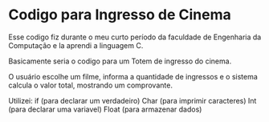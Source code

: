# Codigo para Ingresso de Cinema
Esse codigo fiz durante o meu curto período da faculdade de Engenharia da Computação e la aprendi a linguagem C.

Basicamente seria o codigo para um Totem de ingresso do cinema.

O usuário escolhe um filme, informa a quantidade de ingressos e o sistema calcula o valor total, mostrando um comprovante.

Utilizei:
if (para declarar um verdadeiro)
Char (para imprimir caracteres)
Int (para declarar uma variavel)
Float (para armazenar dados)
